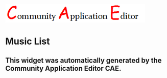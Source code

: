 ![CAE](https://github.com/GHProjectsTest/frontendComponent-32/blob/gh-pages/img/logo.png)  

Music List
===================


This widget was automatically generated by the Community Application Editor CAE.  
---------------
